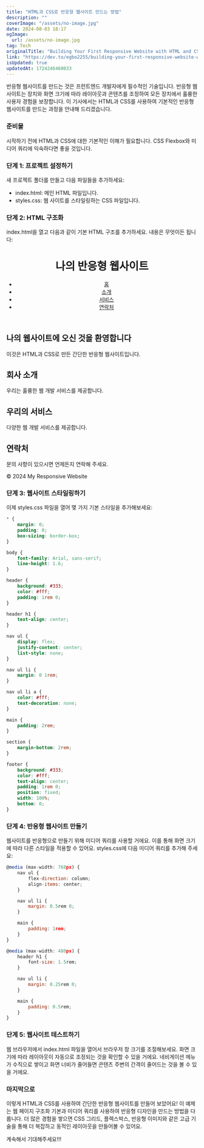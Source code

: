 ```yaml
---
title: "HTML과 CSS로 반응형 웹사이트 만드는 방법"
description: ""
coverImage: "/assets/no-image.jpg"
date: 2024-08-03 18:17
ogImage: 
  url: /assets/no-image.jpg
tag: Tech
originalTitle: "Building Your First Responsive Website with HTML and CSS"
link: "https://dev.to/egbo2255/building-your-first-responsive-website-with-html-and-css-32eh"
isUpdated: true
updatedAt: 1724246460033
---
```



반응형 웹사이트를 만드는 것은 프런트엔드 개발자에게 필수적인 기술입니다. 반응형 웹사이트는 장치와 화면 크기에 따라 레이아웃과 콘텐츠를 조정하여 모든 장치에서 훌륭한 사용자 경험을 보장합니다. 이 기사에서는 HTML과 CSS를 사용하여 기본적인 반응형 웹사이트를 만드는 과정을 안내해 드리겠습니다.

### 준비물

시작하기 전에 HTML과 CSS에 대한 기본적인 이해가 필요합니다. CSS Flexbox와 미디어 쿼리에 익숙하다면 좋을 것입니다.

### 단계 1: 프로젝트 설정하기

<div class="content-ad"></div>

새 프로젝트 폴더를 만들고 다음 파일들을 추가하세요:

- index.html: 메인 HTML 파일입니다.
- styles.css: 웹 사이트를 스타일링하는 CSS 파일입니다.

### 단계 2: HTML 구조화

index.html을 열고 다음과 같이 기본 HTML 구조를 추가하세요. 내용은 무엇이든 됩니다:

<div class="content-ad"></div>


<!DOCTYPE html>
<html lang="en">
<head>
    <meta charset="UTF-8">
    <meta name="viewport" content="width=device-width, initial-scale=1.0">
    <title>Responsive Website</title>
    <link rel="stylesheet" href="styles.css">
</head>
<body>
    <header>
        <h1>나의 반응형 웹사이트</h1>
        <nav>
            <ul>
                <li><a href="#home">홈</a></li>
                <li><a href="#about">소개</a></li>
                <li><a href="#services">서비스</a></li>
                <li><a href="#contact">연락처</a></li>
            </ul>
        </nav>
    </header>
    <main>
        <section id="home">
            <h2>나의 웹사이트에 오신 것을 환영합니다</h2>
            <p>이것은 HTML과 CSS로 만든 간단한 반응형 웹사이트입니다.</p>
        </section>
        <section id="about">
            <h2>회사 소개</h2>
            <p>우리는 훌륭한 웹 개발 서비스를 제공합니다.</p>
        </section>
        <section id="services">
            <h2>우리의 서비스</h2>
            <p>다양한 웹 개발 서비스를 제공합니다.</p>
        </section>
        <section id="contact">
            <h2>연락처</h2>
            <p>문의 사항이 있으시면 언제든지 연락해 주세요.</p>
        </section>
    </main>
    <footer>
        <p>&copy; 2024 My Responsive Website</p>
    </footer>
</body>
</html>


### 단계 3: 웹사이트 스타일링하기

이제 styles.css 파일을 열어 몇 가지 기본 스타일을 추가해보세요:

```css
* {
    margin: 0;
    padding: 0;
    box-sizing: border-box;
}

body {
    font-family: Arial, sans-serif;
    line-height: 1.6;
}

header {
    background: #333;
    color: #fff;
    padding: 1rem 0;
}

header h1 {
    text-align: center;
}

nav ul {
    display: flex;
    justify-content: center;
    list-style: none;
}

nav ul li {
    margin: 0 1rem;
}

nav ul li a {
    color: #fff;
    text-decoration: none;
}

main {
    padding: 2rem;
}

section {
    margin-bottom: 2rem;
}

footer {
    background: #333;
    color: #fff;
    text-align: center;
    padding: 1rem 0;
    position: fixed;
    width: 100%;
    bottom: 0;
}
```

<div class="content-ad"></div>

### 단계 4: 반응형 웹사이트 만들기

웹사이트를 반응형으로 만들기 위해 미디어 쿼리를 사용할 거에요. 이를 통해 화면 크기에 따라 다른 스타일을 적용할 수 있어요. styles.css에 다음 미디어 쿼리를 추가해 주세요:

```js
@media (max-width: 768px) {
    nav ul {
        flex-direction: column;
        align-items: center;
    }

    nav ul li {
        margin: 0.5rem 0;
    }

    main {
        padding: 1rem;
    }
}

@media (max-width: 480px) {
    header h1 {
        font-size: 1.5rem;
    }

    nav ul li {
        margin: 0.25rem 0;
    }

    main {
        padding: 0.5rem;
    }
}
```

### 단계 5: 웹사이트 테스트하기

<div class="content-ad"></div>

웹 브라우저에서 index.html 파일을 열어서 브라우저 창 크기를 조절해보세요. 화면 크기에 따라 레이아웃이 자동으로 조정되는 것을 확인할 수 있을 거에요. 네비게이션 메뉴가 수직으로 쌓이고 화면 너비가 줄어들면 콘텐츠 주변의 간격이 줄어드는 것을 볼 수 있을 거에요.

### 마지막으로

이렇게 HTML과 CSS를 사용하여 간단한 반응형 웹사이트를 만들어 보았어요! 이 예제는 웹 페이지 구조화 기본과 미디어 쿼리를 사용하여 반응형 디자인을 만드는 방법을 다룹니다. 더 많은 경험을 쌓으면 CSS 그리드, 플렉스박스, 반응형 이미지와 같은 고급 기술을 통해 더 복잡하고 동적인 레이아웃을 만들어볼 수 있어요.

계속해서 기대해주세요!!!